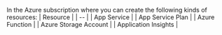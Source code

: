 In the Azure subscription where you can create the following kinds of resources:
  | Resource |
  | -- |
  | App Service |
  | App Service Plan |
  | Azure Function |
  | Azure Storage Account |
  | Application Insights |
